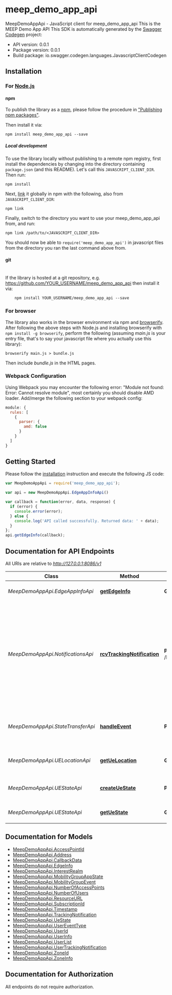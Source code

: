 # meep_demo_app_api

MeepDemoAppApi - JavaScript client for meep_demo_app_api
This is the MEEP Demo App API
This SDK is automatically generated by the [Swagger Codegen](https://github.com/swagger-api/swagger-codegen) project:

- API version: 0.0.1
- Package version: 0.0.1
- Build package: io.swagger.codegen.languages.JavascriptClientCodegen

## Installation

### For [Node.js](https://nodejs.org/)

#### npm

To publish the library as a [npm](https://www.npmjs.com/),
please follow the procedure in ["Publishing npm packages"](https://docs.npmjs.com/getting-started/publishing-npm-packages).

Then install it via:

```shell
npm install meep_demo_app_api --save
```

##### Local development

To use the library locally without publishing to a remote npm registry, first install the dependencies by changing 
into the directory containing `package.json` (and this README). Let's call this `JAVASCRIPT_CLIENT_DIR`. Then run:

```shell
npm install
```

Next, [link](https://docs.npmjs.com/cli/link) it globally in npm with the following, also from `JAVASCRIPT_CLIENT_DIR`:

```shell
npm link
```

Finally, switch to the directory you want to use your meep_demo_app_api from, and run:

```shell
npm link /path/to/<JAVASCRIPT_CLIENT_DIR>
```

You should now be able to `require('meep_demo_app_api')` in javascript files from the directory you ran the last 
command above from.

#### git
#
If the library is hosted at a git repository, e.g.
https://github.com/YOUR_USERNAME/meep_demo_app_api
then install it via:

```shell
    npm install YOUR_USERNAME/meep_demo_app_api --save
```

### For browser

The library also works in the browser environment via npm and [browserify](http://browserify.org/). After following
the above steps with Node.js and installing browserify with `npm install -g browserify`,
perform the following (assuming *main.js* is your entry file, that's to say your javascript file where you actually 
use this library):

```shell
browserify main.js > bundle.js
```

Then include *bundle.js* in the HTML pages.

### Webpack Configuration

Using Webpack you may encounter the following error: "Module not found: Error:
Cannot resolve module", most certainly you should disable AMD loader. Add/merge
the following section to your webpack config:

```javascript
module: {
  rules: [
    {
      parser: {
        amd: false
      }
    }
  ]
}
```

## Getting Started

Please follow the [installation](#installation) instruction and execute the following JS code:

```javascript
var MeepDemoAppApi = require('meep_demo_app_api');

var api = new MeepDemoAppApi.EdgeAppInfoApi()

var callback = function(error, data, response) {
  if (error) {
    console.error(error);
  } else {
    console.log('API called successfully. Returned data: ' + data);
  }
};
api.getEdgeInfo(callback);

```

## Documentation for API Endpoints

All URIs are relative to *http://127.0.0.1:8086/v1*

Class | Method | HTTP request | Description
------------ | ------------- | ------------- | -------------
*MeepDemoAppApi.EdgeAppInfoApi* | [**getEdgeInfo**](docs/EdgeAppInfoApi.md#getEdgeInfo) | **GET** /edge-app | Retrieve edge add info
*MeepDemoAppApi.NotificationsApi* | [**rcvTrackingNotification**](docs/NotificationsApi.md#rcvTrackingNotification) | **POST** /location_notifications/{subscriptionId} | This operation is used by the AdvantEDGE Location Service to issue a callback notification towards an ME application with a zonal or user tracking subscription
*MeepDemoAppApi.StateTransferApi* | [**handleEvent**](docs/StateTransferApi.md#handleEvent) | **POST** /mg/event | Send event notification to registered Mobility Group Application
*MeepDemoAppApi.UELocationApi* | [**getUeLocation**](docs/UELocationApi.md#getUeLocation) | **GET** /location/{ueId} | Retrieves the UE location values
*MeepDemoAppApi.UEStateApi* | [**createUeState**](docs/UEStateApi.md#createUeState) | **POST** /ue/{ueId} | Registers the UE and starts a counter
*MeepDemoAppApi.UEStateApi* | [**getUeState**](docs/UEStateApi.md#getUeState) | **GET** /ue/{ueId} | Retrieves the UE state values


## Documentation for Models

 - [MeepDemoAppApi.AccessPointId](docs/AccessPointId.md)
 - [MeepDemoAppApi.Address](docs/Address.md)
 - [MeepDemoAppApi.CallbackData](docs/CallbackData.md)
 - [MeepDemoAppApi.EdgeInfo](docs/EdgeInfo.md)
 - [MeepDemoAppApi.InterestRealm](docs/InterestRealm.md)
 - [MeepDemoAppApi.MobilityGroupAppState](docs/MobilityGroupAppState.md)
 - [MeepDemoAppApi.MobilityGroupEvent](docs/MobilityGroupEvent.md)
 - [MeepDemoAppApi.NumberOfAccessPoints](docs/NumberOfAccessPoints.md)
 - [MeepDemoAppApi.NumberOfUsers](docs/NumberOfUsers.md)
 - [MeepDemoAppApi.ResourceURL](docs/ResourceURL.md)
 - [MeepDemoAppApi.SubscriptionId](docs/SubscriptionId.md)
 - [MeepDemoAppApi.Timestamp](docs/Timestamp.md)
 - [MeepDemoAppApi.TrackingNotification](docs/TrackingNotification.md)
 - [MeepDemoAppApi.UeState](docs/UeState.md)
 - [MeepDemoAppApi.UserEventType](docs/UserEventType.md)
 - [MeepDemoAppApi.UserId](docs/UserId.md)
 - [MeepDemoAppApi.UserInfo](docs/UserInfo.md)
 - [MeepDemoAppApi.UserList](docs/UserList.md)
 - [MeepDemoAppApi.UserTrackingNotification](docs/UserTrackingNotification.md)
 - [MeepDemoAppApi.ZoneId](docs/ZoneId.md)
 - [MeepDemoAppApi.ZoneInfo](docs/ZoneInfo.md)


## Documentation for Authorization

 All endpoints do not require authorization.

